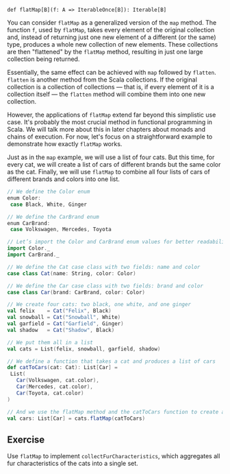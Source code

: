 `def flatMap[B](f: A => IterableOnce[B]): Iterable[B]`

You can consider `flatMap` as a generalized version of the `map` method. The function `f`, used by `flatMap`, takes every element of the original collection and, instead of returning just one new element of a different (or the same) type, produces a whole new collection of new elements. These collections are then "flattened" by the `flatMap` method, resulting in just one large collection being returned.

Essentially, the same effect can be achieved with `map` followed by `flatten`. `flatten` is another method from the Scala collections. If the original collection is a collection of collections — that is, if every element of it is a collection itself — the `flatten` method will combine them into one new collection.

However, the applications of `flatMap` extend far beyond this simplistic use case. It's probably the most crucial method in functional programming in Scala. We will talk more about this in later chapters about monads and chains of execution. For now, let's focus on a straightforward example to demonstrate how exactly `flatMap` works.

Just as in the `map` example, we will use a list of four cats. But this time, for every cat, we will create a list of cars of different brands but the same color as the cat. Finally, we will use `flatMap` to combine all four lists of cars of different brands and colors into one list.

```scala
// We define the Color enum
enum Color:
 case Black, White, Ginger

// We define the CarBrand enum
enum CarBrand:
 case Volkswagen, Mercedes, Toyota

// Let’s import the Color and CarBrand enum values for better readability
import Color._
import CarBrand._

// We define the Cat case class with two fields: name and color
case class Cat(name: String, color: Color)

// We define the Car case class with two fields: brand and color
case class Car(brand: CarBrand, color: Color)

// We create four cats: two black, one white, and one ginger
val felix    = Cat("Felix", Black)
val snowball = Cat("Snowball", White)
val garfield = Cat("Garfield", Ginger)
val shadow   = Cat("Shadow", Black)

// We put them all in a list
val cats = List(felix, snowball, garfield, shadow)

// We define a function that takes a cat and produces a list of cars
def catToCars(cat: Cat): List[Car] =
 List(
   Car(Volkswagen, cat.color),
   Car(Mercedes, cat.color),
   Car(Toyota, cat.color)
)

// And we use the flatMap method and the catToCars function to create a new list of all cars of all colors
val cars: List[Car] = cats.flatMap(catToCars)
```

## Exercise 

Use `flatMap` to implement `collectFurCharacteristics`, which aggregates all fur characteristics of the cats into a single set. 
